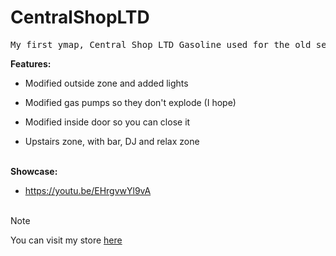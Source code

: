 # CentralShopLTD
<pre>
My first ymap, Central Shop LTD Gasoline used for the old server I use to roleplay
</pre>
**Features:**
- Modified outside zone and added lights
* Modified gas pumps so they don't explode (I hope)
+ Modified inside door so you can close it
- Upstairs zone, with bar, DJ and relax zone
<br></br>

**Showcase:**
- https://youtu.be/EHrgvwYl9vA
<br></br>
> [!NOTE]
> You can visit my store [here](https://srpeter.tebex.io/)
